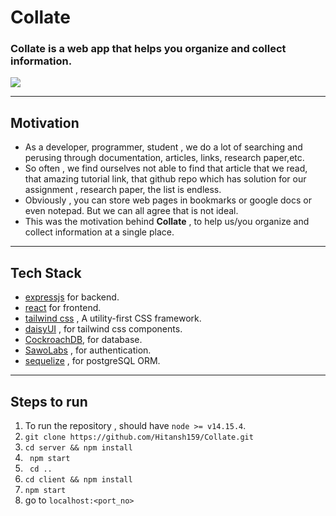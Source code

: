 # Collate

### **Collate** is a web app that helps you organize and collect information. 
<img src = "https://cdn.discordapp.com/attachments/870368289602285591/904014963591483472/unknown.png">
<hr>

## Motivation
- As a developer, programmer, student , we do a lot of searching and perusing through documentation, articles, links, research paper,etc.  
- So often , we find ourselves not able to find that article that we read, that amazing tutorial link, that github repo which has solution for our assignment , research paper, the list is endless.   
- Obviously , you can store web pages in bookmarks or google docs or even notepad. But we can all agree that is not ideal.  
- This was the motivation behind **Collate** , to help us/you organize and collect information at a single place. 

<hr>

## Tech Stack
- [expressjs](https://expressjs.com/) for backend.
- [react](https://reactjs.org/) for frontend.
- [tailwind css](https://tailwindcss.com/) , A utility-first CSS framework.
- [daisyUI](https://daisyui.com/) , for tailwind css components.
- [CockroachDB](https://www.cockroachlabs.com/), for database.
- [SawoLabs](https://sawolabs.com/) , for authentication.
- [sequelize](https://sequelize.org/) , for postgreSQL ORM.

<hr>

## Steps to run

1. To run the repository , should have ``` node >= v14.15.4 ```.
2. ``` git clone https://github.com/Hitansh159/Collate.git ```
3. ``` cd server && npm install ```
4. ``` npm start```
5. ``` cd ..```
6. ``` cd client && npm install ```
7. ``` npm start ```
8. go to ```localhost:<port_no>```




